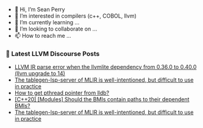 - 👋 Hi, I’m Sean Perry
- 👀 I’m interested in compilers (c++, COBOL, llvm)
- 🌱 I’m currently learning ...
- 💞️ I’m looking to collaborate on ...
- 📫 How to reach me ...

<!---
s66perry/s66perry is a ✨ special ✨ repository because its `README.md` (this file) appears on your GitHub profile.
You can click the Preview link to take a look at your changes.
--->
### 📕 Latest LLVM Discourse Posts

<!-- DISCOURSE-LLVM:START -->
- [LLVM IR parse error when the llvmlite dependency from 0.36.0 to 0.40.0 &lpar;llvm upgrade to 14&rpar;](https://discourse.llvm.org/t/llvm-ir-parse-error-when-the-llvmlite-dependency-from-0-36-0-to-0-40-0-llvm-upgrade-to-14/70636#post_1)
- [The tablegen-lsp-server of MLIR is well-intentioned, but difficult to use in practice](https://discourse.llvm.org/t/the-tablegen-lsp-server-of-mlir-is-well-intentioned-but-difficult-to-use-in-practice/70600#post_4)
- [How to get pthread pointer from lldb?](https://discourse.llvm.org/t/how-to-get-pthread-pointer-from-lldb/70542#post_2)
- [[C++20] [Modules] Should the BMIs contain paths to their dependent BMIs?](https://discourse.llvm.org/t/c-20-modules-should-the-bmis-contain-paths-to-their-dependent-bmis/70422#post_8)
- [The tablegen-lsp-server of MLIR is well-intentioned, but difficult to use in practice](https://discourse.llvm.org/t/the-tablegen-lsp-server-of-mlir-is-well-intentioned-but-difficult-to-use-in-practice/70600#post_3)
<!-- DISCOURSE-LLVM:END -->
